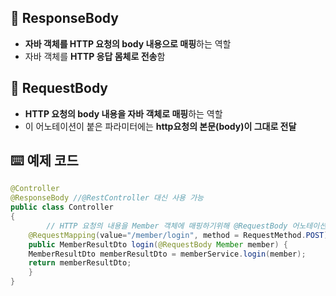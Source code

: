 ## 📌 ResponseBody

- **자바 객체를 HTTP 요청의 body 내용으로 매핑**하는 역할
- 자바 객체를 **HTTP 응답 몸체로 전송**함

## 📌 RequestBody

- **HTTP 요청의 body 내용을 자바 객체로 매핑**하는 역할
- 이 어노테이션이 붙은 파라미터에는 **http요청의 본문(body)이 그대로 전달**

## ⌨️ 예제 코드
```java
@Controller
@ResponseBody //@RestController 대신 사용 가능
public class Controller 
{
		// HTTP 요청의 내용을 Member 객체에 매핑하기위해 @RequestBody 어노테이션을 설정
    @RequestMapping(value="/member/login", method = RequestMethod.POST)
    public MemberResultDto login(@RequestBody Member member) {
    MemberResultDto memberResultDto = memberService.login(member); 
    return memberResultDto;
    }
}
